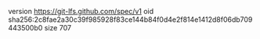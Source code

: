 version https://git-lfs.github.com/spec/v1
oid sha256:2c8fae2a30c39f985928f83ce144b84f0d4e2f814e1412d8f06db709443500b0
size 707
